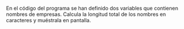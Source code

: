 
En el código del programa se han definido dos variables que contienen nombres de empresas. Calcula la longitud total de los nombres en caracteres y muéstrala en pantalla.
